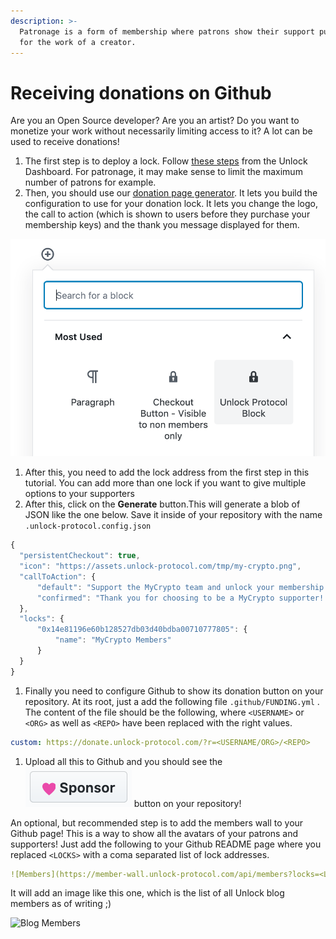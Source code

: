 ```yaml
---
description: >-
  Patronage is a form of membership where patrons show their support publicly
  for the work of a creator.
---
```


# Receiving donations on Github

Are you an Open Source developer? Are you an artist? Do you want to monetize your work without necessarily limiting access to it? A lot can be used to receive donations!

1. The first step is to deploy a lock. Follow [these steps](https://docs.unlock-protocol.com/#create-a-lock) from the Unlock Dashboard. For patronage, it may make sense to limit the maximum number of patrons for example. 
2. Then, you should use our [donation page generator](https://donate.unlock-protocol.com/generate.html). It lets you build the configuration to use for your donation lock. It lets you change the logo, the call to action \(which is shown to users before they purchase your membership keys\) and the thank you message displayed for them.

![](../.gitbook/assets/image%20%287%29.png)

1. After this, you need to add the lock address from the first step in this tutorial. You can add more than one lock if you want to give multiple options to your supporters
2. After this, click on the **Generate** button.This will generate a blob of JSON like the one below. Save it inside of your repository with the name `.unlock-protocol.config.json`

```javascript
{
  "persistentCheckout": true,
  "icon": "https://assets.unlock-protocol.com/tmp/my-crypto.png",
  "callToAction": {
      "default": "Support the MyCrypto team and unlock your membership today!\n\nYou can make a donation by purchasing a key using your Ethereum wallet. The key is a non fungible token which represents your membership. ",
      "confirmed": "Thank you for choosing to be a MyCrypto supporter! ❤️\n\n\n\nAt this time, your support is a simple donation that helps us continue working to bring you products.\n\n\n\nIn the future we'll be further developing this functionality with the Unlock Protocol team to reward supporters with things like custom themes, swag, and more.\n\n\n\n-Taylor & Team MyCrypto"
  },
  "locks": {
      "0x14e81196e60b128527db03d40bdba00710777805": {
          "name": "MyCrypto Members"
      }
  }
}
```

1. Finally you need to configure Github to show its donation button on your repository. At its root, just a add the following file  `.github/FUNDING.yml` . The content of the file should be the following, where `<USERNAME>` or `<ORG>` as well as `<REPO>` have been replaced with the right values.

```yaml
custom: https://donate.unlock-protocol.com/?r=<USERNAME/ORG>/<REPO>
```

1. Upload all this to Github and you should see the ![](../.gitbook/assets/image%20%2819%29.png) button on your repository!

An optional, but recommended step is to add the members wall to your Github page! This is a way to show all the avatars of your patrons and supporters! Just add the following to your Github README page where you replaced `<LOCKS>` with a coma separated list of lock addresses.

```yaml
![Members](https://member-wall.unlock-protocol.com/api/members?locks=<LOCKS>&maxWidth=3000)
```

It will add an image like this one, which is the list of all Unlock blog members as of writing ;\)

![Blog Members](https://member-wall.unlock-protocol.com/api/members?locks=0xB0114bbDCe17e0AF91b2Be32916a1e236cf6034F&maxWidth=1000)

